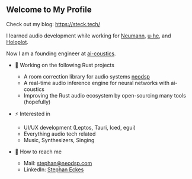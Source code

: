 ## Welcome to My Profile

Check out my blog: https://steck.tech/

I learned audio development while working for [Neumann](https://www.neumann.com/), [u-he](https://u-he.com/), and [Holoplot](https://holoplot.com/).

Now I am a founding engineer at [ai-coustics](https://ai-coustics.com/).

- 🦀 Working on the following Rust projects
  - A room correction library for audio systems [neodsp](https://neodsp.com/)
  - A real-time audio inference engine for neural networks with ai-coustics
  - Improving the Rust audio ecosystem by open-sourcing many tools (hopefully)

- ⚡ Interested in
  - UI/UX development (Leptos, Tauri, Iced, egui)
  - Everything audio tech related
  - Music, Synthesizers, Singing

- 📧 How to reach me
  - Mail: stephan@neodsp.com
  - LinkedIn: [Stephan Eckes](https://www.linkedin.com/in/stephan-eckes/)

